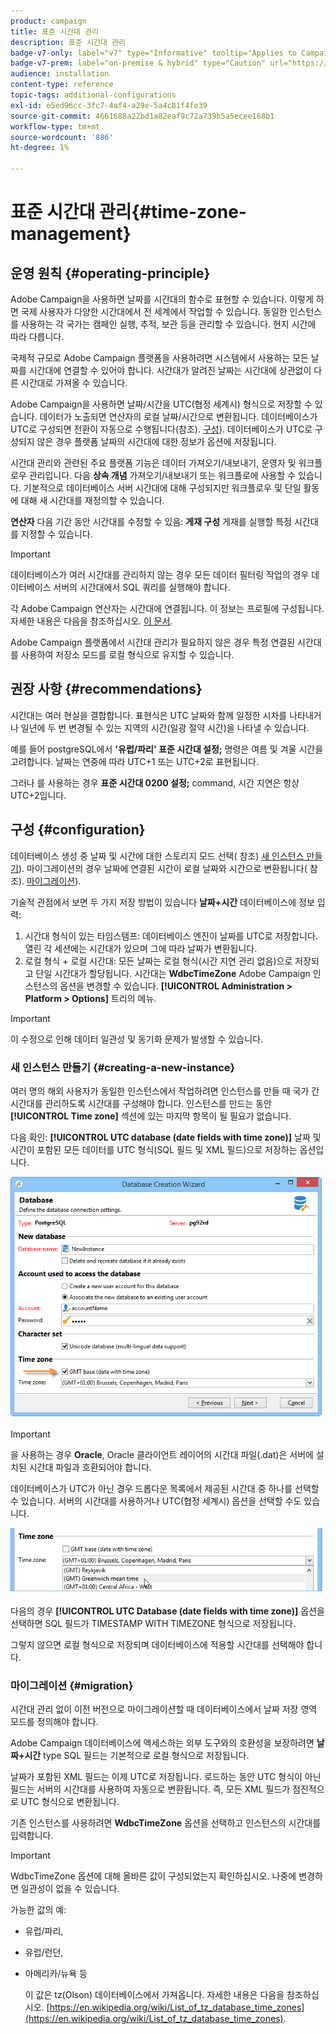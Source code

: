 ```yaml
---
product: campaign
title: 표준 시간대 관리
description: 표준 시간대 관리
badge-v7-only: label="v7" type="Informative" tooltip="Applies to Campaign Classic v7 only"
badge-v7-prem: label="on-premise & hybrid" type="Caution" url="https://experienceleague.adobe.com/docs/campaign-classic/using/installing-campaign-classic/architecture-and-hosting-models/hosting-models-lp/hosting-models.html" tooltip="Applies to on-premise and hybrid deployments only"
audience: installation
content-type: reference
topic-tags: additional-configurations
exl-id: e5ed96cc-3fc7-4af4-a29e-5a4c81f4fe39
source-git-commit: 4661688a22bd1a82eaf9c72a739b5a5ecee168b1
workflow-type: tm+mt
source-wordcount: '886'
ht-degree: 1%

---
```


# 표준 시간대 관리{#time-zone-management}



## 운영 원칙 {#operating-principle}

Adobe Campaign을 사용하면 날짜를 시간대의 함수로 표현할 수 있습니다. 이렇게 하면 국제 사용자가 다양한 시간대에서 전 세계에서 작업할 수 있습니다. 동일한 인스턴스를 사용하는 각 국가는 캠페인 실행, 추적, 보관 등을 관리할 수 있습니다. 현지 시간에 따라 다릅니다.

국제적 규모로 Adobe Campaign 플랫폼을 사용하려면 시스템에서 사용하는 모든 날짜를 시간대에 연결할 수 있어야 합니다. 시간대가 알려진 날짜는 시간대에 상관없이 다른 시간대로 가져올 수 있습니다.

Adobe Campaign을 사용하면 날짜/시간을 UTC(협정 세계시) 형식으로 저장할 수 있습니다. 데이터가 노출되면 연산자의 로컬 날짜/시간으로 변환됩니다. 데이터베이스가 UTC로 구성되면 전환이 자동으로 수행됩니다(참조). [구성](#configuration)). 데이터베이스가 UTC로 구성되지 않은 경우 플랫폼 날짜의 시간대에 대한 정보가 옵션에 저장됩니다.

시간대 관리와 관련된 주요 플랫폼 기능은 데이터 가져오기/내보내기, 운영자 및 워크플로우 관리입니다. 다음 **상속 개념** 가져오기/내보내기 또는 워크플로에 사용할 수 있습니다. 기본적으로 데이터베이스 서버 시간대에 대해 구성되지만 워크플로우 및 단일 활동에 대해 새 시간대를 재정의할 수 있습니다.

**연산자** 다음 기간 동안 시간대를 수정할 수 있음: **게재 구성** 게재를 실행할 특정 시간대를 지정할 수 있습니다.

>[!IMPORTANT]
>
>데이터베이스가 여러 시간대를 관리하지 않는 경우 모든 데이터 필터링 작업의 경우 데이터베이스 서버의 시간대에서 SQL 쿼리를 실행해야 합니다.

각 Adobe Campaign 연산자는 시간대에 연결됩니다. 이 정보는 프로필에 구성됩니다. 자세한 내용은 다음을 참조하십시오. [이 문서](../../platform/using/access-management.md).

Adobe Campaign 플랫폼에서 시간대 관리가 필요하지 않은 경우 특정 연결된 시간대를 사용하여 저장소 모드를 로컬 형식으로 유지할 수 있습니다.

## 권장 사항 {#recommendations}

시간대는 여러 현실을 결합합니다. 표현식은 UTC 날짜와 함께 일정한 시차를 나타내거나 일년에 두 번 변경될 수 있는 지역의 시간(일광 절약 시간)을 나타낼 수 있습니다.

예를 들어 postgreSQL에서 **&#39;유럽/파리&#39; 표준 시간대 설정;** 명령은 여름 및 겨울 시간을 고려합니다. 날짜는 연중에 따라 UTC+1 또는 UTC+2로 표현됩니다.

그러나 를 사용하는 경우 **표준 시간대 0200 설정;** command, 시간 지연은 항상 UTC+2입니다.

## 구성 {#configuration}

데이터베이스 생성 중 날짜 및 시간에 대한 스토리지 모드 선택( 참조) [새 인스턴스 만들기](#creating-a-new-instance)). 마이그레이션의 경우 날짜에 연결된 시간이 로컬 날짜와 시간으로 변환됩니다( 참조). [마이그레이션](#migration)).

기술적 관점에서 보면 두 가지 저장 방법이 있습니다 **날짜+시간** 데이터베이스에 정보 입력:

1. 시간대 형식이 있는 타임스탬프: 데이터베이스 엔진이 날짜를 UTC로 저장합니다. 열린 각 세션에는 시간대가 있으며 그에 따라 날짜가 변환됩니다.
1. 로컬 형식 + 로컬 시간대: 모든 날짜는 로컬 형식(시간 지연 관리 없음)으로 저장되고 단일 시간대가 할당됩니다. 시간대는 **WdbcTimeZone** Adobe Campaign 인스턴스의 옵션을 변경할 수 있습니다. **[!UICONTROL Administration > Platform > Options]** 트리의 메뉴.

>[!IMPORTANT]
>
>이 수정으로 인해 데이터 일관성 및 동기화 문제가 발생할 수 있습니다.

### 새 인스턴스 만들기 {#creating-a-new-instance}

여러 명의 해외 사용자가 동일한 인스턴스에서 작업하려면 인스턴스를 만들 때 국가 간 시간대를 관리하도록 시간대를 구성해야 합니다. 인스턴스를 만드는 동안 **[!UICONTROL Time zone]** 섹션에 있는 마지막 항목이 될 필요가 없습니다.

다음 확인: **[!UICONTROL UTC database (date fields with time zone)]** 날짜 및 시간이 포함된 모든 데이터를 UTC 형식(SQL 필드 및 XML 필드)으로 저장하는 옵션입니다.

![](assets/install_wz_select_utc_option.png)

>[!IMPORTANT]
>
>을 사용하는 경우 **Oracle**, Oracle 클라이언트 레이어의 시간대 파일(.dat)은 서버에 설치된 시간대 파일과 호환되어야 합니다.

데이터베이스가 UTC가 아닌 경우 드롭다운 목록에서 제공된 시간대 중 하나를 선택할 수 있습니다. 서버의 시간대를 사용하거나 UTC(협정 세계시) 옵션을 선택할 수도 있습니다.

![](assets/install_wz_unselect_utc_option.png)

다음의 경우 **[!UICONTROL UTC Database (date fields with time zone)]** 옵션을 선택하면 SQL 필드가 TIMESTAMP WITH TIMEZONE 형식으로 저장됩니다.

그렇지 않으면 로컬 형식으로 저장되며 데이터베이스에 적용할 시간대를 선택해야 합니다.

### 마이그레이션 {#migration}

시간대 관리 없이 이전 버전으로 마이그레이션할 때 데이터베이스에서 날짜 저장 영역 모드를 정의해야 합니다.

Adobe Campaign 데이터베이스에 액세스하는 외부 도구와의 호환성을 보장하려면 **날짜+시간** type SQL 필드는 기본적으로 로컬 형식으로 저장됩니다.

날짜가 포함된 XML 필드는 이제 UTC로 저장됩니다. 로드하는 동안 UTC 형식이 아닌 필드는 서버의 시간대를 사용하여 자동으로 변환됩니다. 즉, 모든 XML 필드가 점진적으로 UTC 형식으로 변환됩니다.

기존 인스턴스를 사용하려면 **WdbcTimeZone** 옵션을 선택하고 인스턴스의 시간대를 입력합니다.

>[!IMPORTANT]
>
>WdbcTimeZone 옵션에 대해 올바른 값이 구성되었는지 확인하십시오. 나중에 변경하면 일관성이 없을 수 있습니다.

가능한 값의 예:

* 유럽/파리,
* 유럽/런던,
* 아메리카/뉴욕 등

   이 값은 tz(Olson) 데이터베이스에서 가져옵니다. 자세한 내용은 다음을 참조하십시오. [https://en.wikipedia.org/wiki/List_of_tz_database_time_zones](https://en.wikipedia.org/wiki/List_of_tz_database_time_zones).
